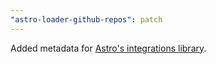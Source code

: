 ```yaml
---
"astro-loader-github-repos": patch
---
```


Added metadata for [Astro's integrations library](https://astro.build/integrations/).
